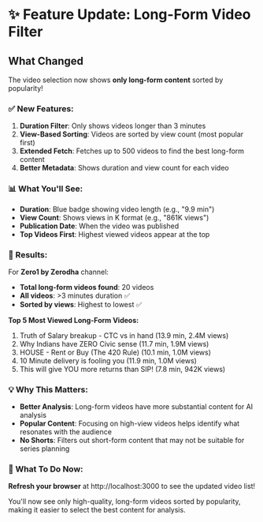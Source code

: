 # ✨ Feature Update: Long-Form Video Filter

## What Changed

The video selection now shows **only long-form content** sorted by popularity!

### ✅ New Features:

1. **Duration Filter**: Only shows videos longer than 3 minutes
2. **View-Based Sorting**: Videos are sorted by view count (most popular first)
3. **Extended Fetch**: Fetches up to 500 videos to find the best long-form content
4. **Better Metadata**: Shows duration and view count for each video

### 📊 What You'll See:

- **Duration**: Blue badge showing video length (e.g., "9.9 min")
- **View Count**: Shows views in K format (e.g., "861K views")
- **Publication Date**: When the video was published
- **Top Videos First**: Highest viewed videos appear at the top

### 🎯 Results:

For **Zero1 by Zerodha** channel:
- **Total long-form videos found**: 20 videos
- **All videos**: >3 minutes duration ✅
- **Sorted by views**: Highest to lowest ✅

**Top 5 Most Viewed Long-Form Videos:**
1. Truth of Salary breakup - CTC vs in hand (13.9 min, 2.4M views)
2. Why Indians have ZERO Civic sense (11.7 min, 1.9M views)
3. HOUSE - Rent or Buy (The 420 Rule) (10.1 min, 1.0M views)
4. 10 Minute delivery is fooling you (11.9 min, 1.0M views)
5. This will give YOU more returns than SIP! (7.8 min, 942K views)

### 💡 Why This Matters:

- **Better Analysis**: Long-form videos have more substantial content for AI analysis
- **Popular Content**: Focusing on high-view videos helps identify what resonates with the audience
- **No Shorts**: Filters out short-form content that may not be suitable for series planning

### 🔄 What To Do Now:

**Refresh your browser** at http://localhost:3000 to see the updated video list!

You'll now see only high-quality, long-form videos sorted by popularity, making it easier to select the best content for analysis.

